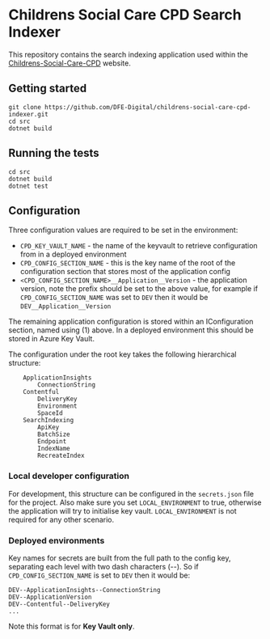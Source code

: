 # Childrens Social Care CPD Search Indexer
This repository contains the search indexing application used within the [Childrens-Social-Care-CPD](https://github.com/DFE-Digital/childrens-social-care-cpd) website.

## Getting started
```
git clone https://github.com/DFE-Digital/childrens-social-care-cpd-indexer.git
cd src
dotnet build
```

## Running the tests
```
cd src
dotnet build
dotnet test
```

## Configuration
Three configuration values are required to be set in the environment:
* ``CPD_KEY_VAULT_NAME`` - the name of the keyvault to retrieve configuration from in a deployed environment
* ``CPD_CONFIG_SECTION_NAME`` - this is the key name of the root of the configuration section that stores most of the application config
* ``<CPD_CONFIG_SECTION_NAME>__Application__Version`` - the application version, note the prefix should be set to the above value, for example if `CPD_CONFIG_SECTION_NAME` was set to `DEV` then it would be `DEV__Application__Version`

The remaining application configuration is stored within an IConfiguration section, named using (1) above. In a deployed environment this should be stored in Azure Key Vault.

The configuration under the root key takes the following hierarchical structure:
```
    ApplicationInsights
        ConnectionString
    Contentful
        DeliveryKey
        Environment
        SpaceId
    SearchIndexing
        ApiKey
        BatchSize
        Endpoint
        IndexName
        RecreateIndex
```


### Local developer configuration
For development, this structure can be configured in the `secrets.json` file for the project.
Also make sure you set `LOCAL_ENVIRONMENT` to true,  otherwise the application will try to initialise key vault. `LOCAL_ENVIRONMENT` is not required for any other scenario.

### Deployed environments
Key names for secrets are built from the full path to the config key, separating each level with two dash characters (--). So if `CPD_CONFIG_SECTION_NAME` is set to `DEV` then it would be:
```
DEV--ApplicationInsights--ConnectionString
DEV--ApplicationVersion
DEV--Contentful--DeliveryKey
...
```
Note this format is for **Key Vault only**.